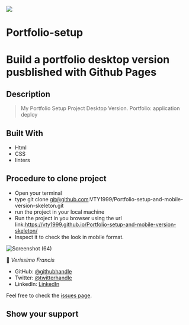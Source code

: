 ![](https://img.shields.io/badge/Microverse-blueviolet)
# Portfolio-setup
# Build a portfolio desktop version pusblished with Github Pages


## Description
> My Portfolio Setup Project Desktop Version.
> Portfolio: application deploy

## Built With
- Html
- CSS
- linters


## Procedure to clone project
- Open your terminal
- type git clone git@github.com:VTY1999/Portfolio-setup-and-mobile-version-skeleton.git
- run the project in your local machine
- Run the project in you browser using the url link:https://vty1999.github.io/Portfolio-setup-and-mobile-version-skeleton/
- Inspect it to check the look in mobile format.


![Screenshot (64)](https://user-images.githubusercontent.com/75728472/145841553-7b46f432-6fd1-4f17-ab47-b6b1ebeca428.png)


👤 *Verissimo Francis*

- GitHub: [@githubhandle](https://github.com/VTY1999)
- Twitter: [@twitterhandle](https://twitter.com/verissimoty?s=09)
- LinkedIn: [LinkedIn](https://www.linkedin.com/in/francis-verissimo-b5b4521b1/)

Feel free to check the [issues page](../../issues/).

## Show your support
